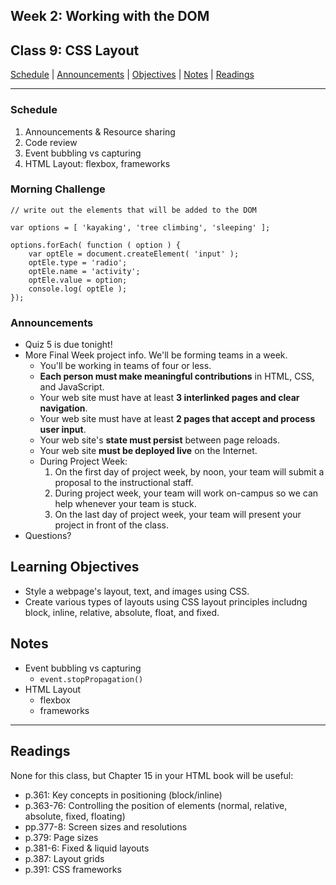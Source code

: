 ## **Week 2: Working with the DOM**
## Class 9: CSS Layout

[Schedule](#schedule) | [Announcements](#announcements) | [Objectives](#learning-objectives) | [Notes](#notes) | [Readings](#readings)


<hr></hr>

### Schedule
1. Announcements & Resource sharing
1. Code review
1. Event bubbling vs capturing
1. HTML Layout: flexbox, frameworks

### Morning Challenge
```` 
// write out the elements that will be added to the DOM 

var options = [ 'kayaking', 'tree climbing', 'sleeping' ];

options.forEach( function ( option ) {
    var optEle = document.createElement( 'input' );
    optEle.type = 'radio';
    optEle.name = 'activity';
    optEle.value = option;
    console.log( optEle );
});

`````

### Announcements
* Quiz 5 is due tonight!
* More Final Week project info. We'll be forming teams in a week.   
    * You'll be working in teams of four or less.
    * **Each person must make meaningful contributions** in HTML, CSS, and JavaScript.
    * Your web site must have at least **3 interlinked pages and clear navigation**.
    * Your web site must have at least **2 pages that accept and process user input**.
    * Your web site's **state must persist** between page reloads.
    * Your web site **must be deployed live** on the Internet.
    * During Project Week:
        1. On the first day of project week, by noon, your team will submit a proposal to the instructional staff.
        2. During project week, your team will work on-campus so we can help whenever your team is stuck.
        3. On the last day of project week, your team will present your project in front of the class.
* Questions?

## Learning Objectives
- Style a webpage's layout, text, and images using CSS.
- Create various types of layouts using CSS layout principles includng block, inline, relative, absolute, float, and fixed.

## Notes
* Event bubbling vs capturing
    * `event.stopPropagation()`
* HTML Layout
    * flexbox
    * frameworks

<hr></hr>

## Readings

None for this class, but Chapter 15 in your HTML book will be useful:
- p.361: Key concepts in positioning (block/inline)
- p.363-76: Controlling the position of elements (normal, relative, absolute, fixed, floating)
- pp.377-8: Screen sizes and resolutions
- p.379: Page sizes
- p.381-6: Fixed & liquid layouts
- p.387: Layout grids
- p.391: CSS frameworks
